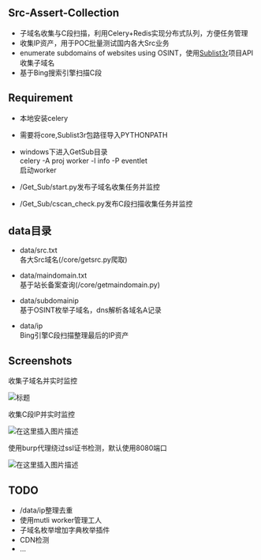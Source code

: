 
## Src-Assert-Collection
* 子域名收集与C段扫描，利用Celery+Redis实现分布式队列，方便任务管理
* 收集IP资产，用于POC批量测试国内各大Src业务
* enumerate subdomains of websites using OSINT，使用[Sublist3r](https://github.com/aboul3la/Sublist3r)项目API收集子域名
* 基于Bing搜索引擎扫描C段

## Requirement
* 本地安装celery
* 需要将core,Sublist3r包路径导入PYTHONPATH
* windows下进入GetSub目录  
  celery -A proj worker -l info -P eventlet  
  启动worker
  
* /Get_Sub/start.py发布子域名收集任务并监控
* /Get_Sub/cscan_check.py发布C段扫描收集任务并监控


## data目录
* data/src.txt  
各大Src域名(/core/getsrc.py爬取)

* data/maindomain.txt  
基于站长备案查询(/core/getmaindomain.py)  

* data/subdomainip  
基于OSINT枚举子域名，dns解析各域名A记录

* data/ip  
Bing引擎C段扫描整理最后的IP资产

## Screenshots
收集子域名并实时监控 

![标题](https://img-blog.csdnimg.cn/20191117130239263.png?x-oss-process=image/watermark,type_ZmFuZ3poZW5naGVpdGk,shadow_10,text_aHR0cHM6Ly9ibG9nLmNzZG4ubmV0L3FxXzQxODA5ODk2,size_16,color_FFFFFF,t_70)

收集C段IP并实时监控 

![在这里插入图片描述](https://img-blog.csdnimg.cn/20191117130443689.png?x-oss-process=image/watermark,type_ZmFuZ3poZW5naGVpdGk,shadow_10,text_aHR0cHM6Ly9ibG9nLmNzZG4ubmV0L3FxXzQxODA5ODk2,size_16,color_FFFFFF,t_70)

使用burp代理绕过ssl证书检测，默认使用8080端口  

![在这里插入图片描述](https://img-blog.csdnimg.cn/20191117131612473.png?x-oss-process=image/watermark,type_ZmFuZ3poZW5naGVpdGk,shadow_10,text_aHR0cHM6Ly9ibG9nLmNzZG4ubmV0L3FxXzQxODA5ODk2,size_16,color_FFFFFF,t_70)


## TODO
* /data/ip整理去重
* 使用mutli worker管理工人
* 子域名枚举增加字典枚举插件
* CDN检测
* ...
  
